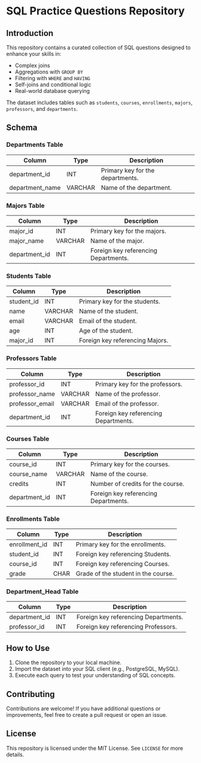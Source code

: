 # SQL Practice Questions Repository

## Introduction

This repository contains a curated collection of SQL questions designed to enhance your skills in:

- Complex joins
- Aggregations with `GROUP BY`
- Filtering with `WHERE` and `HAVING`
- Self-joins and conditional logic
- Real-world database querying

The dataset includes tables such as `students`, `courses`, `enrollments`, `majors`, `professors`, and `departments`.


## Schema

### Departments Table
| Column           | Type    | Description                           |
|------------------|---------|---------------------------------------|
| department_id    | INT     | Primary key for the departments.      |
| department_name  | VARCHAR | Name of the department.               |

### Majors Table
| Column           | Type    | Description                           |
|------------------|---------|---------------------------------------|
| major_id         | INT     | Primary key for the majors.           |
| major_name       | VARCHAR | Name of the major.                    |
| department_id    | INT     | Foreign key referencing Departments.  |

### Students Table
| Column           | Type    | Description                           |
|------------------|---------|---------------------------------------|
| student_id       | INT     | Primary key for the students.         |
| name             | VARCHAR | Name of the student.                  |
| email            | VARCHAR | Email of the student.                 |
| age              | INT     | Age of the student.                   |
| major_id         | INT     | Foreign key referencing Majors.       |

### Professors Table
| Column           | Type    | Description                           |
|------------------|---------|---------------------------------------|
| professor_id     | INT     | Primary key for the professors.       |
| professor_name   | VARCHAR | Name of the professor.                |
| professor_email  | VARCHAR | Email of the professor.               |
| department_id    | INT     | Foreign key referencing Departments.  |

### Courses Table
| Column           | Type    | Description                           |
|------------------|---------|---------------------------------------|
| course_id        | INT     | Primary key for the courses.          |
| course_name      | VARCHAR | Name of the course.                   |
| credits          | INT     | Number of credits for the course.     |
| department_id    | INT     | Foreign key referencing Departments.  |

### Enrollments Table
| Column           | Type    | Description                           |
|------------------|---------|---------------------------------------|
| enrollment_id    | INT     | Primary key for the enrollments.      |
| student_id       | INT     | Foreign key referencing Students.     |
| course_id        | INT     | Foreign key referencing Courses.      |
| grade            | CHAR    | Grade of the student in the course.   |

### Department_Head Table
| Column           | Type    | Description                           |
|------------------|---------|---------------------------------------|
| department_id    | INT     | Foreign key referencing Departments.  |
| professor_id     | INT     | Foreign key referencing Professors.   |

## How to Use

1. Clone the repository to your local machine.
2. Import the dataset into your SQL client (e.g., PostgreSQL, MySQL).
3. Execute each query to test your understanding of SQL concepts.

## Contributing

Contributions are welcome! If you have additional questions or improvements, feel free to create a pull request or open an issue.

## License

This repository is licensed under the MIT License. See `LICENSE` for more details.